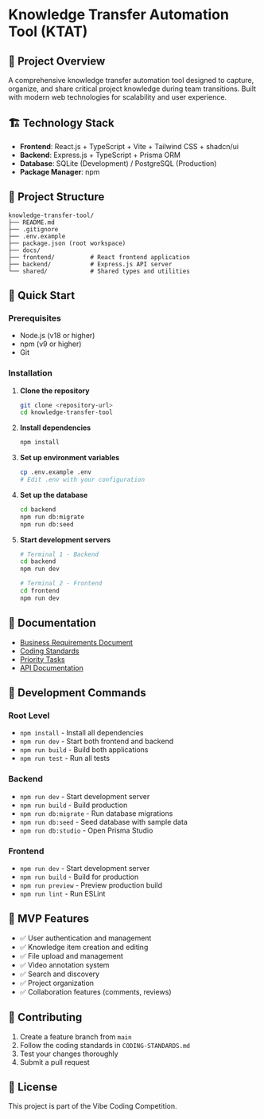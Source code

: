 # Knowledge Transfer Automation Tool (KTAT)

## 🎯 Project Overview

A comprehensive knowledge transfer automation tool designed to capture, organize, and share critical project knowledge during team transitions. Built with modern web technologies for scalability and user experience.

## 🏗️ Technology Stack

- **Frontend**: React.js + TypeScript + Vite + Tailwind CSS + shadcn/ui
- **Backend**: Express.js + TypeScript + Prisma ORM
- **Database**: SQLite (Development) / PostgreSQL (Production)
- **Package Manager**: npm

## 📁 Project Structure

```
knowledge-transfer-tool/
├── README.md
├── .gitignore
├── .env.example
├── package.json (root workspace)
├── docs/
├── frontend/          # React frontend application
├── backend/           # Express.js API server
└── shared/            # Shared types and utilities
```

## 🚀 Quick Start

### Prerequisites

- Node.js (v18 or higher)
- npm (v9 or higher)
- Git

### Installation

1. **Clone the repository**
   ```bash
   git clone <repository-url>
   cd knowledge-transfer-tool
   ```

2. **Install dependencies**
   ```bash
   npm install
   ```

3. **Set up environment variables**
   ```bash
   cp .env.example .env
   # Edit .env with your configuration
   ```

4. **Set up the database**
   ```bash
   cd backend
   npm run db:migrate
   npm run db:seed
   ```

5. **Start development servers**
   ```bash
   # Terminal 1 - Backend
   cd backend
   npm run dev

   # Terminal 2 - Frontend
   cd frontend
   npm run dev
   ```

## 📖 Documentation

- [Business Requirements Document](./BRD-README.md)
- [Coding Standards](./CODING-STANDARDS.md)
- [Priority Tasks](./PRIORITY-TASKS.md)
- [API Documentation](./docs/api/)

## 🚀 Development Commands

### Root Level
- `npm install` - Install all dependencies
- `npm run dev` - Start both frontend and backend
- `npm run build` - Build both applications
- `npm run test` - Run all tests

### Backend
- `npm run dev` - Start development server
- `npm run build` - Build production
- `npm run db:migrate` - Run database migrations
- `npm run db:seed` - Seed database with sample data
- `npm run db:studio` - Open Prisma Studio

### Frontend
- `npm run dev` - Start development server
- `npm run build` - Build for production
- `npm run preview` - Preview production build
- `npm run lint` - Run ESLint

## 🎯 MVP Features

- ✅ User authentication and management
- ✅ Knowledge item creation and editing
- ✅ File upload and management
- ✅ Video annotation system
- ✅ Search and discovery
- ✅ Project organization
- ✅ Collaboration features (comments, reviews)

## 🤝 Contributing

1. Create a feature branch from `main`
2. Follow the coding standards in `CODING-STANDARDS.md`
3. Test your changes thoroughly
4. Submit a pull request

## 📄 License

This project is part of the Vibe Coding Competition.
